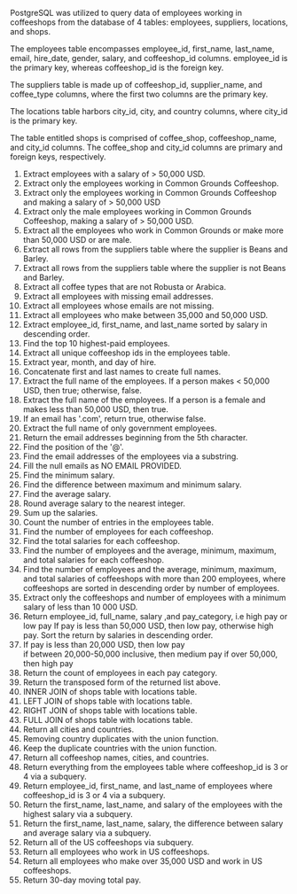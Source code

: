 PostgreSQL was utilized to query data of employees working in coffeeshops from the database of 4 tables: employees, suppliers, locations, and shops. 

The employees table encompasses employee_id, first_name, last_name, email, hire_date, gender, salary, and coffeeshop_id columns. employee_id is the primary key, whereas coffeeshop_id is the foreign key.

The suppliers table is made up of coffeeshop_id, supplier_name, and coffee_type columns, where the first two columns are the primary key. 

The locations table harbors city_id, city, and country columns, where city_id is the primary key.

The table entitled shops is comprised of coffee_shop, coffeeshop_name, and city_id columns. The coffee_shop and city_id columns are primary and foreign keys, respectively.

1.	Extract employees with a salary of > 50,000 USD.
2.	Extract only the employees working in Common Grounds Coffeeshop.
3.	Extract only the employees working in Common Grounds Coffeeshop and making a salary of > 50,000 USD
4.	 Extract only the male employees working in Common Grounds Coffeeshop, making a salary of > 50,000 USD.
5.	Extract all the employees who work in Common Grounds or make more than 50,000 USD or are male.
6.	Extract all rows from the suppliers table where the supplier is Beans and Barley.
7.	Extract all rows from the suppliers table where the supplier is not Beans and Barley.
8.	Extract all coffee types that are not Robusta or Arabica.
9.	Extract all employees with missing email addresses. 
10.	Extract all employees whose emails are not missing.
11.	Extract all employees who make between 35,000 and 50,000 USD.
12.	Extract employee_id, first_name, and last_name sorted by salary in descending order. 
13.	Find the top 10 highest-paid employees.
14.	Extract all unique coffeeshop ids in the employees table.
15.	Extract year, month, and day of hire.
16.	Concatenate first and last names to create full names.
17.	Extract the full name of the employees. If a person makes < 50,000 USD, then true; otherwise, false.
18.	Extract the full name of the employees. If a person is a female and makes less than 50,000 USD, then true.
19.	If an email has '.com', return true, otherwise false.
20.	Extract the full name of only government employees.
21.	Return the email addresses beginning from the 5th character.
22.	Find the position of the '@'.
23.	Find the email addresses of the employees via a substring.
24.	Fill the null emails as NO EMAIL PROVIDED.
25.	Find the minimum salary.
26.	Find the difference between maximum and minimum salary.
27.	Find the average salary.
28.	Round average salary to the nearest integer.
29.	Sum up the salaries.
30.	Count the number of entries in the employees table.
31.	Find the number of employees for each coffeeshop.
32.	Find the total salaries for each coffeeshop.
33.	Find the number of employees and the average, minimum, maximum, and total salaries for each coffeeshop.
34.	Find the number of employees and the average, minimum, maximum, and total salaries of coffeeshops with more than 200 employees, where coffeeshops are sorted in descending order by number of employees.
35.	Extract only the coffeeshops and number of employees with a minimum salary of less than 10 000 USD.
36.	Return employee_id, full_name, salary ,and pay_category, i.e high pay or low pay If pay is less than 50,000 USD, then low pay, otherwise high pay. Sort the return by salaries in descending order.
37.	If pay is less than 20,000 USD, then low pay  
if between 20,000-50,000 inclusive, then medium pay 
 if over 50,000, then high pay
38.	Return the count of employees in each pay category.
39.	Return the transposed form of the returned list above.
40.	INNER JOIN of shops table with locations table.
41.	LEFT JOIN of shops table with locations table.
42.	RIGHT JOIN of shops table with locations table.
43.	FULL JOIN of shops table with locations table.
44.	Return all cities and countries.
45.	Removing country duplicates with the union function.
46.	Keep the duplicate countries with the union function.
47.	Return all coffeeshop names, cities, and countries.
48.	Return everything from the employees table where coffeeshop_id is 3 or 4 via a subquery.
49.	Return employee_id, first_name, and last_name of employees where coffeeshop_id is 3 or 4 via a subquery.
50.	Return the first_name, last_name, and salary of the employees with the highest salary via a subquery.
51.	Return the first_name, last_name, salary, the difference between salary and average salary via a subquery.
52.	Return all of the US coffeeshops via subquery.
53.	Return all employees who work in US coffeeshops.
54.	Return all employees who make over 35,000 USD and work in US coffeeshops.
55.	Return 30-day moving total pay.

